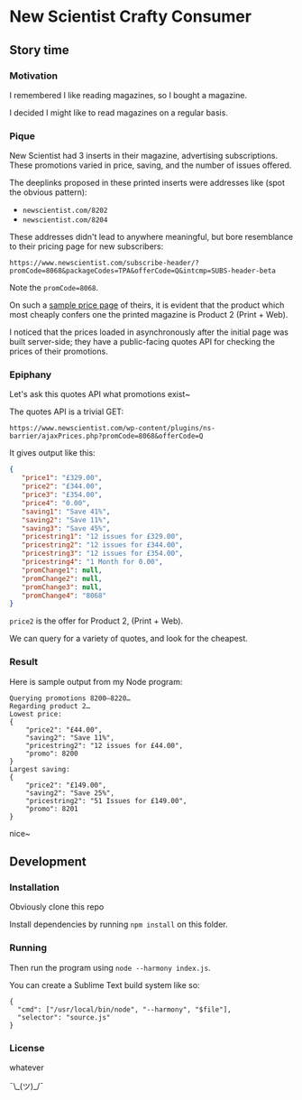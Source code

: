# New Scientist Crafty Consumer
## Story time
### Motivation
I remembered I like reading magazines, so I bought a magazine.

I decided I might like to read magazines on a regular basis.

### Pique
New Scientist had 3 inserts in their magazine, advertising subscriptions. These promotions varied in price, saving, and the number of issues offered.

The deeplinks proposed in these printed inserts were addresses like (spot the obvious pattern):

- `newscientist.com/8202`
- `newscientist.com/8204`

These addresses didn't lead to anywhere meaningful, but bore resemblance to their pricing page for new subscribers:

`https://www.newscientist.com/subscribe-header/?promCode=8068&packageCodes=TPA&offerCode=Q&intcmp=SUBS-header-beta`

Note the `promCode=8068`.

On such a [sample price page](https://www.newscientist.com/subscribe-header/?promCode=8200&packageCodes=TPA&offerCode=Q&intcmp=SUBS-header-beta) of theirs, it is evident that the product which most cheaply confers one the printed magazine is Product 2 (Print + Web).

I noticed that the prices loaded in asynchronously after the initial page was built server-side; 
they have a public-facing quotes API for checking the prices of their promotions.

### Epiphany

Let's ask this quotes API what promotions exist~

The quotes API is a trivial GET:

`https://www.newscientist.com/wp-content/plugins/ns-barrier/ajaxPrices.php?promCode=8068&offerCode=Q`

It gives output like this:

```json
{
   "price1": "£329.00",
   "price2": "£344.00",
   "price3": "£354.00",
   "price4": "0.00",
   "saving1": "Save 41%",
   "saving2": "Save 11%",
   "saving3": "Save 45%",
   "pricestring1": "12 issues for £329.00",
   "pricestring2": "12 issues for £344.00",
   "pricestring3": "12 issues for £354.00",
   "pricestring4": "1 Month for 0.00",
   "promChange1": null,
   "promChange2": null,
   "promChange3": null,
   "promChange4": "8068"
}
```

`price2` is the offer for Product 2, (Print + Web).

We can query for a variety of quotes, and look for the cheapest.

### Result

Here is sample output from my Node program:

```
Querying promotions 8200–8220…
Regarding product 2…
Lowest price:
{
	"price2": "£44.00",
	"saving2": "Save 11%",
	"pricestring2": "12 issues for £44.00",
	"promo": 8200
}
Largest saving:
{
	"price2": "£149.00",
	"saving2": "Save 25%",
	"pricestring2": "51 Issues for £149.00",
	"promo": 8201
}
```

nice~

## Development
### Installation

Obviously clone this repo

Install dependencies by running `npm install` on this folder.

### Running

Then run the program using `node --harmony index.js`.

You can create a Sublime Text build system like so:

```
{   
  "cmd": ["/usr/local/bin/node", "--harmony", "$file"],   
  "selector": "source.js"   
}
```

### License
whatever

¯\\\_(ツ)\_/¯